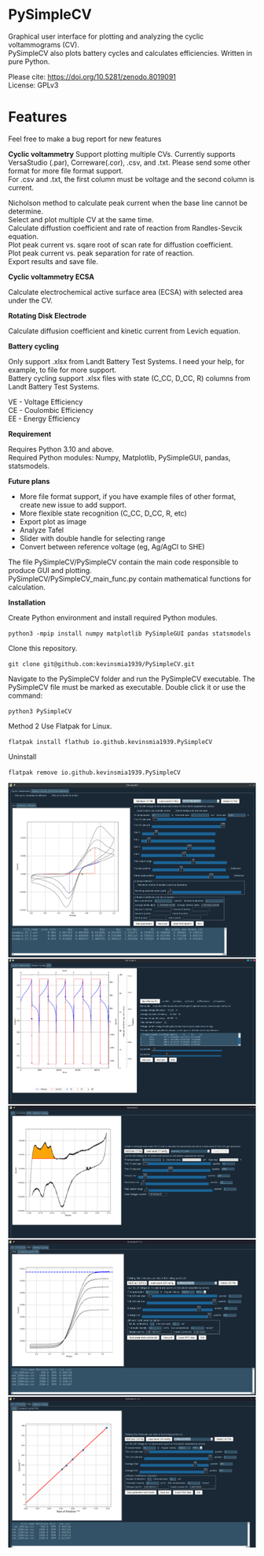 # PySimpleCV
Graphical user interface for plotting and analyzing the cyclic voltammograms (CV). <br />
PySimpleCV also plots battery cycles and calculates efficiencies. Written in pure Python. <br />

Please cite: https://doi.org/10.5281/zenodo.8019091 <br />
License: GPLv3 <br />

# Features

Feel free to make a bug report for new features

**Cyclic voltammetry**
Support plotting multiple CVs.
Currently supports VersaStudio (.par), Correware(.cor), .csv, and .txt. Please send some other format for more file format support.<br />
For .csv and .txt, the first column must be voltage and the second column is current.<br />

Nicholson method to calculate peak current when the base line cannot be determine.<br />
Select and plot multiple CV at the same time.<br />
Calculate diffustion coefficient and rate of reaction from Randles-Sevcik equation.<br />
Plot peak current vs. sqare root of scan rate for diffustion coefficient.<br />
Plot peak current vs. peak separation for rate of reaction.<br />
Export results and save file.<br />

**Cyclic voltammetry ECSA**

Calculate electrochemical active surface area (ECSA) with selected area under the CV.

**Rotating Disk Electrode**

Calculate diffusion coefficient and kinetic current from Levich equation.

**Battery cycling**

Only support .xlsx from Landt Battery Test Systems. I need your help, for example, to file for more support.<br />
Battery cycling support .xlsx files with state (C_CC, D_CC, R) columns from Landt Battery Test Systems.<br />

VE - Voltage Efficiency<br />
CE - Coulombic Efficiency<br />
EE - Energy Efficiency<br />

**Requirement**

Requires Python 3.10 and above.<br />
Required Python modules: Numpy, Matplotlib, PySimpleGUI, pandas, statsmodels.<br />


**Future plans**
* More file format support, if you have example files of other format, create new issue to add support.
* More flexible state recognition (C_CC, D_CC, R, etc)
* Export plot as image
* Analyze Tafel
* Slider with double handle for selecting range
* Convert between reference voltage (eg, Ag/AgCl to SHE)

The file PySimpleCV/PySimpleCV contain the main code responsible to produce GUI and plotting.<br />
PySimpleCV/PySimpleCV_main_func.py contain mathematical functions for calculation.<br />

**Installation**

Create Python environment and install required Python modules.

`python3 -mpip install numpy matplotlib PySimpleGUI pandas statsmodels`

Clone this repository.

`git clone git@github.com:kevinsmia1939/PySimpleCV.git`

Navigate to the PySimpleCV folder and run the PySimpleCV executable. The PySimpleCV file must be marked as executable. Double click it or use the command:

`python3 PySimpleCV`

Method 2
Use Flatpak for Linux.

`flatpak install flathub io.github.kevinsmia1939.PySimpleCV`

Uninstall

`flatpak remove io.github.kevinsmia1939.PySimpleCV`

![PySimpleCV](https://github.com/kevinsmia1939/PySimpleCV/blob/main/data/screenshot/cv_screenshot.png?raw=true)
![PySimpleCV](https://github.com/kevinsmia1939/PySimpleCV/blob/main/data/screenshot/battery_screenshot.png?raw=true)
![PySimpleCV](https://github.com/kevinsmia1939/PySimpleCV/blob/main/data/screenshot/ecsa_screenshot.png?raw=true)
![PySimpleCV](https://github.com/kevinsmia1939/PySimpleCV/blob/main/data/screenshot/rde_screenshot.png?raw=true)
![PySimpleCV](https://github.com/kevinsmia1939/PySimpleCV/blob/main/data/screenshot/kou_lev_screenshot.png?raw=true)
